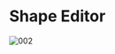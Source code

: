 # Shape Editor


![002](https://github.com/user-attachments/assets/6fea6f7e-443f-4274-9dfd-895928e51abe)
